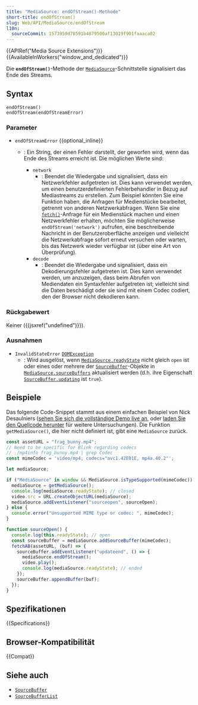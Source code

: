 ```yaml
---
title: "MediaSource: endOfStream()-Methode"
short-title: endOfStream()
slug: Web/API/MediaSource/endOfStream
l10n:
  sourceCommit: 1573959d78591b4079500af13019f901faaaca02
---
```


{{APIRef("Media Source Extensions")}}{{AvailableInWorkers("window_and_dedicated")}}

Die **`endOfStream()`**-Methode der
[`MediaSource`](/de/docs/Web/API/MediaSource)-Schnittstelle signalisiert das Ende des Streams.

## Syntax

```js-nolint
endOfStream()
endOfStream(endOfStreamError)
```

### Parameter

- `endOfStreamError` {{optional_inline}}

  - : Ein String, der einen Fehler darstellt, der geworfen wird, wenn das Ende des Streams
    erreicht ist. Die möglichen Werte sind:

    - `network`
      - : Beendet die Wiedergabe und signalisiert, dass ein Netzwerkfehler
        aufgetreten ist. Dies kann verwendet werden, um einen benutzerdefinierten Fehlerbehandler in Bezug auf Mediastreams zu erstellen.
        Zum Beispiel könnten Sie eine Funktion haben, die Anfragen für Medienstücke bearbeitet, getrennt von anderen Netzwerkabfragen. Wenn Sie eine [`fetch()`](/de/docs/Web/API/Window/fetch)-Anfrage für ein Medienstück machen und einen Netzwerkfehler erhalten, möchten Sie möglicherweise
        `endOfStream('network')` aufrufen, eine beschreibende Nachricht in der
        Benutzeroberfläche anzeigen und vielleicht die Netzwerkabfrage sofort erneut versuchen oder warten, bis das Netzwerk wieder verfügbar ist (über eine Art von Überprüfung).
    - `decode`
      - : Beendet die Wiedergabe und signalisiert, dass ein Dekodierungsfehler
        aufgetreten ist. Dies kann verwendet werden, um anzuzeigen, dass beim Abrufen von Mediendaten ein Syntaxfehler aufgetreten ist; vielleicht sind die Daten beschädigt oder sie sind mit einem Codec codiert, den der Browser nicht dekodieren kann.

### Rückgabewert

Keiner ({{jsxref("undefined")}}).

### Ausnahmen

- `InvalidStateError` [`DOMException`](/de/docs/Web/API/DOMException)
  - : Wird ausgelöst, wenn [`MediaSource.readyState`](/de/docs/Web/API/MediaSource/readyState) nicht gleich `open` ist oder eines oder mehrere der [`SourceBuffer`](/de/docs/Web/API/SourceBuffer)-Objekte in [`MediaSource.sourceBuffers`](/de/docs/Web/API/MediaSource/sourceBuffers) aktualisiert werden (d.h. ihre Eigenschaft [`SourceBuffer.updating`](/de/docs/Web/API/SourceBuffer/updating) ist
    `true`).

## Beispiele

Das folgende Code-Snippet stammt aus einem einfachen Beispiel von Nick Desaulniers ([sehen Sie sich die vollständige Demo live an](https://nickdesaulniers.github.io/netfix/demo/bufferAll.html), oder [laden Sie den Quellcode herunter](https://github.com/nickdesaulniers/netfix/blob/gh-pages/demo/bufferAll.html) für weitere Untersuchungen). Die Funktion `getMediaSource()`, die hier nicht definiert ist, gibt eine `MediaSource` zurück.

```js
const assetURL = "frag_bunny.mp4";
// Need to be specific for Blink regarding codecs
// ./mp4info frag_bunny.mp4 | grep Codec
const mimeCodec = 'video/mp4; codecs="avc1.42E01E, mp4a.40.2"';

let mediaSource;

if ("MediaSource" in window && MediaSource.isTypeSupported(mimeCodec)) {
  mediaSource = getMediaSource();
  console.log(mediaSource.readyState); // closed
  video.src = URL.createObjectURL(mediaSource);
  mediaSource.addEventListener("sourceopen", sourceOpen);
} else {
  console.error("Unsupported MIME type or codec: ", mimeCodec);
}

function sourceOpen() {
  console.log(this.readyState); // open
  const sourceBuffer = mediaSource.addSourceBuffer(mimeCodec);
  fetchAB(assetURL, (buf) => {
    sourceBuffer.addEventListener("updateend", () => {
      mediaSource.endOfStream();
      video.play();
      console.log(mediaSource.readyState); // ended
    });
    sourceBuffer.appendBuffer(buf);
  });
}
```

## Spezifikationen

{{Specifications}}

## Browser-Kompatibilität

{{Compat}}

## Siehe auch

- [`SourceBuffer`](/de/docs/Web/API/SourceBuffer)
- [`SourceBufferList`](/de/docs/Web/API/SourceBufferList)
